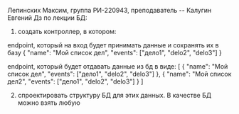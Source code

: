 Лепинских Максим, группа РИ-220943, преподаватель -- Калугин Евгений
Дз по лекции БД:

1) создать контроллер, в котором:

endpoint, который на вход будет принимать данные и сохранять их в базу
{
    "name": "Мой список дел",
    "events": ["дело1", "delo2", "delo3"]
}

endpoint, который будет отдавать данные из бд в виде:
[
    {
        "name": "Мой список дел",
        "events": ["дело1", "delo2", "delo3"]
    },
    {
        "name": "Мой список дел2",
        "events": ["дело1", "delo2", "delo3"]
    }
]

2) спроектировать структуру БД для этих данных. В качестве БД можно взять любую 